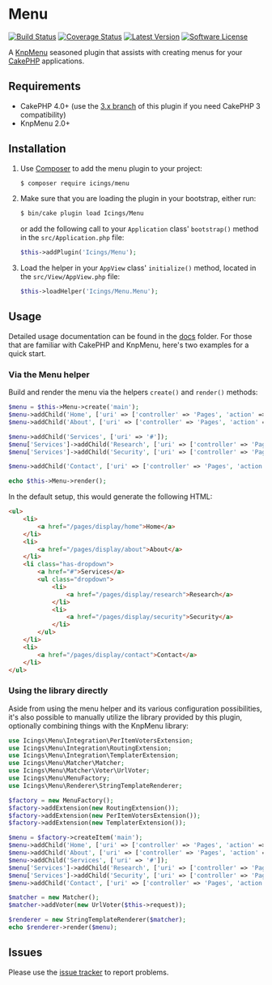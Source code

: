 # Menu

[![Build Status][ico-travis]][link-travis]
[![Coverage Status][ico-coverage]][link-coverage]
[![Latest Version][ico-version]][link-version]
[![Software License][ico-license]][link-license]

[ico-travis]: https://img.shields.io/travis/icings/menu/master.svg?style=flat-square
[ico-coverage]: https://img.shields.io/codecov/c/github/icings/menu.svg?style=flat-square
[ico-version]: https://img.shields.io/packagist/v/icings/menu.svg?style=flat-square&label=latest
[ico-license]: https://img.shields.io/badge/license-MIT-brightgreen.svg?style=flat-square

[link-travis]: https://travis-ci.org/icings/menu
[link-coverage]: https://codecov.io/github/icings/menu
[link-version]: https://packagist.org/packages/icings/menu
[link-license]: LICENSE.txt

A [KnpMenu](https://github.com/KnpLabs/KnpMenu) seasoned plugin that assists with creating menus for your
[CakePHP](https://cakephp.org) applications.


## Requirements

* CakePHP 4.0+ (use the [3.x branch](https://github.com/icings/menu/tree/3.x) of this plugin if you need CakePHP 3
  compatibility)
* KnpMenu 2.0+


## Installation

1. Use [Composer](http://getcomposer.org) to add the menu plugin to your project:

   ```bash
   $ composer require icings/menu
   ```

2. Make sure that you are loading the plugin in your bootstrap, either run:

   ```bash
   $ bin/cake plugin load Icings/Menu
   ```

   or add the following call to your `Application` class' `bootstrap()` method in the `src/Application.php` file:

   ```php
   $this->addPlugin('Icings/Menu');
   ```

3. Load the helper in your `AppView` class' `initialize()` method, located in the `src/View/AppView.php` file:

   ```php
   $this->loadHelper('Icings/Menu.Menu');
   ```


## Usage

Detailed usage documentation can be found in the [docs](docs/index.md) folder. For those that are familiar with CakePHP
and KnpMenu, here's two examples for a quick start.

### Via the Menu helper

Build and render the menu via the helpers `create()` and `render()` methods:

```php
$menu = $this->Menu->create('main');
$menu->addChild('Home', ['uri' => ['controller' => 'Pages', 'action' => 'display', 'home']]);
$menu->addChild('About', ['uri' => ['controller' => 'Pages', 'action' => 'display', 'about']]);

$menu->addChild('Services', ['uri' => '#']);
$menu['Services']->addChild('Research', ['uri' => ['controller' => 'Pages', 'action' => 'display', 'research']]);
$menu['Services']->addChild('Security', ['uri' => ['controller' => 'Pages', 'action' => 'display', 'security']]);

$menu->addChild('Contact', ['uri' => ['controller' => 'Pages', 'action' => 'display', 'contact']]);

echo $this->Menu->render();
```

In the default setup, this would generate the following HTML:

```html
<ul>
    <li>
        <a href="/pages/display/home">Home</a>
    </li>
    <li>
        <a href="/pages/display/about">About</a>
    </li>
    <li class="has-dropdown">
        <a href="#">Services</a>
        <ul class="dropdown">
            <li>
                <a href="/pages/display/research">Research</a>
            </li>
            <li>
                <a href="/pages/display/security">Security</a>
            </li>
        </ul>
    </li>
    <li>
        <a href="/pages/display/contact">Contact</a>
    </li>
</ul>
```

### Using the library directly

Aside from using the menu helper and its various configuration possibilities, it's also possible to manually utilize
the library provided by this plugin, optionally combining things with the KnpMenu library:

```php
use Icings\Menu\Integration\PerItemVotersExtension;
use Icings\Menu\Integration\RoutingExtension;
use Icings\Menu\Integration\TemplaterExtension;
use Icings\Menu\Matcher\Matcher;
use Icings\Menu\Matcher\Voter\UrlVoter;
use Icings\Menu\MenuFactory;
use Icings\Menu\Renderer\StringTemplateRenderer;

$factory = new MenuFactory();
$factory->addExtension(new RoutingExtension());
$factory->addExtension(new PerItemVotersExtension());
$factory->addExtension(new TemplaterExtension());

$menu = $factory->createItem('main');
$menu->addChild('Home', ['uri' => ['controller' => 'Pages', 'action' => 'display', 'home']]);
$menu->addChild('About', ['uri' => ['controller' => 'Pages', 'action' => 'display', 'about']]);
$menu->addChild('Services', ['uri' => '#']);
$menu['Services']->addChild('Research', ['uri' => ['controller' => 'Pages', 'action' => 'display', 'research']]);
$menu['Services']->addChild('Security', ['uri' => ['controller' => 'Pages', 'action' => 'display', 'security']]);
$menu->addChild('Contact', ['uri' => ['controller' => 'Pages', 'action' => 'display', 'contact']]);

$matcher = new Matcher();
$matcher->addVoter(new UrlVoter($this->request));

$renderer = new StringTemplateRenderer($matcher);
echo $renderer->render($menu);
```


## Issues

Please use the [issue tracker](https://github.com/icings/menu/issues) to report problems.